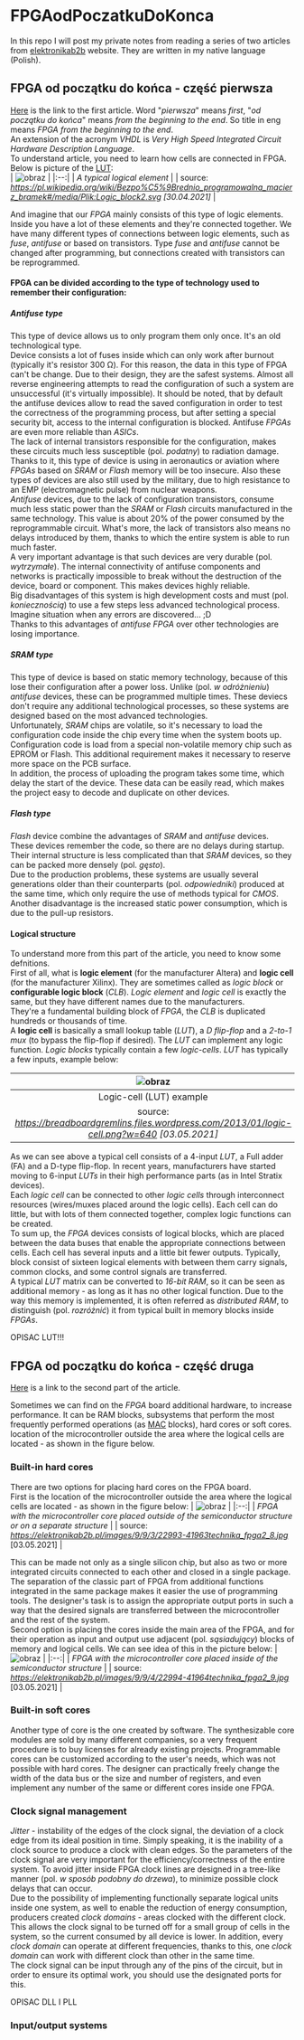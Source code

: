 # FPGAodPoczatkuDoKonca 
In this repo I will post my private notes from reading a series of two articles from [elektronikab2b](https://elektronikab2b.pl/) website. They are written in my native language (Polish). 

## FPGA od początku do końca - część pierwsza
[Here](https://elektronikab2b.pl/technika/1315-fpga-od-poczatku-do-konca-czesc-pierwsza) is the link to the first article. Word "*pierwsza*" means *first*, "*od początku do końca*" means *from the beginning to the end*. So title in eng means *FPGA from the beginning to the end*. <br/>
An extension of the acronym *VHDL* is *Very High Speed Integrated Circuit Hardware Description Language*. <br/>
To understand article, you need to learn how cells are connected in FPGA. Below is picture of the [LUT](https://electronics.stackexchange.com/questions/169532/what-is-an-lut-in-fpga): <br/>
| ![obraz](https://user-images.githubusercontent.com/43972902/116738433-b80d6f00-a9f2-11eb-984f-3b2807ed8838.png) |
|:--:|
| *A typical logical element* |
| source: *https://pl.wikipedia.org/wiki/Bezpo%C5%9Brednio_programowalna_macierz_bramek#/media/Plik:Logic_block2.svg [30.04.2021]* |

And imagine that our *FPGA* mainly consists of this type of logic elements. Inside you have a lot of these elements and they're connected together. We have many different types of connections between logic elements, such as *fuse*, *antifuse* or based on transistors. Type *fuse* and *antifuse* cannot be changed after programming, but connections created with transistors can be reprogrammed.

#### FPGA can be divided according to the type of technology used to remember their configuration: 
##### Antifuse type 
This type of device allows us to only program them only once. It's an old technological type. <br/>
Device consists a lot of fuses inside which can only work after burnout (typically it's resistor 300 Ω). For this reason, the data in this type of FPGA can't be change. Due to their design, they are the safest systems. Almost all reverse engineering attempts to read the configuration of such a system are unsuccessful (it's virtually impossible). It should be noted, that by default the antifuse devices allow to read the saved configuration in order to test the correctness of the programming process, but after setting a special security bit, access to the internal configuration is blocked. Antifuse *FPGAs* are even more reliable than *ASICs*. <br/> 
The lack of internal transistors responsible for the configuration, makes these circuits much less susceptible (pol. *podatny*) to radiation damage. Thanks to it, this type of device is using in aeronautics or aviation where *FPGAs* based on *SRAM* or *Flash* memory will be too insecure. Also these types of devices are also still used by the military, due to high resistance to an EMP (electromagnetic pulse) from nuclear weapons. <br/>
*Antifuse* devices, due to the lack of configuration transistors, consume much less static power than the *SRAM* or *Flash* circuits manufactured in the same technology. This value is about 20% of the power consumed by the reprogrammable circuit. What's more, the lack of transistors also means no delays introduced by them, thanks to which the entire system is able to run much faster. <br/>
A very important advantage is that such devices are very durable (pol. *wytrzymałe*). The internal connectivity of antifuse components and networks is practically impossible to break without the destruction of the device, board or component. This makes devices highly reliable. <br/>
Big disadvantages of this system is high development costs and must (pol. *koniecznością*) to use a few steps less advanced technological process. Imagine situation when any errors are discovered... ;D <br/>
Thanks to this advantages of *antifuse FPGA* over other technologies are losing importance. 
 
##### SRAM type
This type of device is based on static memory technology, because of this lose their configuration after a power loss. Unlike (pol. *w odróżnieniu*) *antifuse* devices, these can be programmed multiple times. These deviecs don't require any additional technological processes, so these systems are designed based on the most advanced technologies. <br/>
Unfortunately, *SRAM* chips are volatile, so it's necessary to load the configuration code inside the chip every time when the system boots up. Configuration code is load from a special non-volatile memory chip such as EPROM or Flash. This additional requirement makes it necessary to reserve more space on the PCB surface. <br/>
In addition, the process of uploading the program takes some time, which delay the start of the device. These data can be easily read, which makes the project easy to decode and duplicate on other devices. 

##### Flash type
*Flash* device combine the advantages of *SRAM* and *antifuse* devices. <br/>
These devices remember the code, so there are no delays during startup. Their internal structure is less complicated than that *SRAM* devices, so they can be packed more densely (pol. *gęsto*). <br/>
Due to the production problems, these systems are usually several generations older than their counterparts (pol. *odpowiedniki*) produced at the same time, which only require the use of methods typical for *CMOS*. <br/>
Another disadvantage is the increased static power consumption, which is due to the pull-up resistors. 

#### Logical structure 
To understand more from this part of the article, you need to know some defnitions. <br/>
First of all, what is **logic element** (for the manufacturer Altera) and **logic cell** (for the manufacturer Xilinx). They are sometimes called as *logic block* or **configurable logic block** (*CLB*). *Logic element* and *logic cell* is exactly the same, but they have different names due to the manufacturers. <br/>
They're a fundamental building block of *FPGA*, the *CLB* is duplicated hundreds or thousands of time. <br/>
A **logic cell** is basically a small lookup table (*LUT*), a *D flip-flop* and a *2-to-1 mux* (to bypass the flip-flop if desired). The *LUT* can implement any logic function. *Logic blocks* typically contain a few *logic-cells*. *LUT* has typically a few inputs, example below: <br/>

| ![obraz](https://user-images.githubusercontent.com/43972902/116868997-20856780-ac10-11eb-8720-86b9b0f7e967.png) |
|:--:|
| Logic-cell (LUT) example |
| source: *https://breadboardgremlins.files.wordpress.com/2013/01/logic-cell.png?w=640 [03.05.2021]* |

As we can see above a typical cell consists of a 4-input *LUT*, a Full adder (FA) and a D-type flip-flop. In recent years, manufacturers have started moving to 6-input *LUTs* in their high performance parts (as in Intel Stratix devices). <br/>
Each *logic cell* can be connected to other *logic cells* through interconnect resources (wires/muxes placed around the logic cells). Each cell can do little, but with lots of them connected together, complex logic functions can be created. <br/>
To sum up, the *FPGA* devices consists of logical blocks, which are placed between the data buses that enable the appropriate connections between cells. Each cell has several inputs and a little bit fewer outputs. Typically, block consist of sixteen logical elements with between them carry signals, common clocks, and some control signals are transferred. <br/>
A typical *LUT* matrix can be converted to *16-bit RAM*, so it can be seen as additional memory - as long as it has no other logical function. Due to the way this memory is implemented, it is often referred as *distributed RAM*, to distinguish (pol. *rozróżnić*) it from typical built in memory blocks inside *FPGAs*. 

OPISAC LUT!!!

## FPGA od początku do końca - część druga
[Here](https://elektronikab2b.pl/technika/1468-fpga-od-poczatku-do-konca-czesc-druga) is a link to the second part of the article.

Sometimes we can find on the *FPGA* board additional hardware, to increase performance. It can be RAM blocks, subsystems that perform the most frequently performed operations (as [MAC](https://en.wikipedia.org/wiki/Multiply%E2%80%93accumulate_operation) blocks), hard cores or soft cores. location of the microcontroller outside the area where the logical cells are located - as shown in the figure below.

### Built-in hard cores
There are two options for placing hard cores on the FPGA board. <br/>
First is the location of the microcontroller outside the area where the logical cells are located - as shown in the figure below:
| ![obraz](https://user-images.githubusercontent.com/43972902/116869973-fc2a8a80-ac11-11eb-9899-db0d3f656ef8.png) |
|:--:|
| *FPGA with the microcontroller core placed outside of the semiconductor structure or on a separate structure* |
| source: *https://elektronikab2b.pl/images/9/9/3/22993-41963technika_fpga2_8.jpg* [03.05.2021] |

This can be made not only as a single silicon chip, but also as two or more integrated circuits connected to each other and closed in a single package. The separation of the classic part of FPGA from additional functions integrated in the same package makes it easier the use of programming tools. The designer's task is to assign the appropriate output ports in such a way that the desired signals are transferred between the microcontroller and the rest of the system. <br/>
Second option is placing the cores inside the main area of the FPGA, and for their operation as input and output use adjacent (pol. *sąsiadujący*) blocks of memory and logical cells. We can see idea of this in the picture below:
| ![obraz](https://user-images.githubusercontent.com/43972902/116870049-14020e80-ac12-11eb-884b-a1bbdc3719a2.png) |
|:--:|
| *FPGA with the microcontroller core placed inside of the semiconductor structure* |
| source: *https://elektronikab2b.pl/images/9/9/4/22994-41964technika_fpga2_9.jpg* [03.05.2021] |

### Built-in soft cores
Another type of core is the one created by software. The synthesizable core modules are sold by many different companies, so a very frequent procedure is to buy licenses for already existing projects. Programmable cores can be customized according to the user's needs, which was not possible with hard cores. The designer can practically freely change the width of the data bus or the size and number of registers, and even implement any number of the same or different cores inside one FPGA. 

### Clock signal management
*Jitter* - instability of the edges of the clock signal, the deviation of a clock edge from its ideal position in time. Simply speaking, it is the inability of a clock source to produce a clock with clean edges. So the parameters of the clock signal are very important for the efficiency/correctness of the entire system. To avoid jitter inside FPGA clock lines are designed in a tree-like manner (pol. *w sposób podobny do drzewa*), to minimize possible clock delays that can occur. <br/>
Due to the possibility of implementing functionally separate logical units inside one system, as well to enable the reduction of energy consumption, producers created *clock domains* - areas clocked with the different clock. This allows the clock signal to be turned off for a small group of cells in the system, so the current consumed by all device is lower. In addition, every *clock domain* can operate at different frequencies, thanks to this, one *clock domain* can work with different clock than other in the same time. <br/>
The clock signal can be input through any of the pins of the circuit, but in order to ensure its optimal work, you should use the designated ports for this.

OPISAC DLL I PLL

### Input/output systems 















